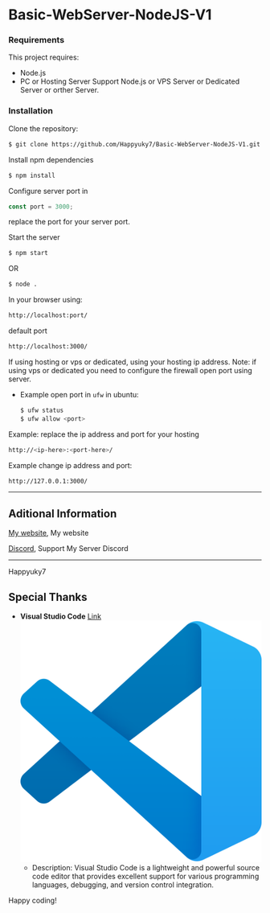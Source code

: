 # Basic-WebServer-NodeJS-V1

### Requirements

This project requires:

- Node.js
- PC or Hosting Server Support Node.js or VPS Server or Dedicated Server or orther Server.

### Installation

Clone the repository:

```bash
$ git clone https://github.com/Happyuky7/Basic-WebServer-NodeJS-V1.git
```

Install npm dependencies

```bash
$ npm install
```

Configure server port in

```js
const port = 3000;
```

replace the port for your server port.

Start the server

```bash
$ npm start
```
OR
```bash
$ node .
```

In your browser using:

```bash
http://localhost:port/
```
default port
```bash
http://localhost:3000/
```

If using hosting or vps or dedicated, using your hosting ip address.
Note: if using vps or dedicated you need to configure the firewall open port using server.
- Example open port in `ufw` in ubuntu:
    ```bash
    $ ufw status
    $ ufw allow <port>
    ```

Example:
replace the ip address and port for your hosting
```bash
http://<ip-here>:<port-here>/
```

Example change ip address and port:
```bash
http://127.0.0.1:3000/
```

---

## Aditional Information 

[My website](https://happy7.xyz), My website

[Discord](https://discord.gg/3EebYUyeUX), Support My Server Discord

---

Happyuky7

## Special Thanks

- **Visual Studio Code** [Link](https://code.visualstudio.com/)
  ![Visual Studio Code Logo](./vscode.png)
  - Description: Visual Studio Code is a lightweight and powerful source code editor that provides excellent support for various programming languages, debugging, and version control integration.

Happy coding!